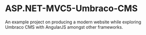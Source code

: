 # ASP.NET-MVC5-Umbraco-CMS
An example project on producing a modern website while exploring Umbraco CMS with AngularJS amongst other frameworks.
